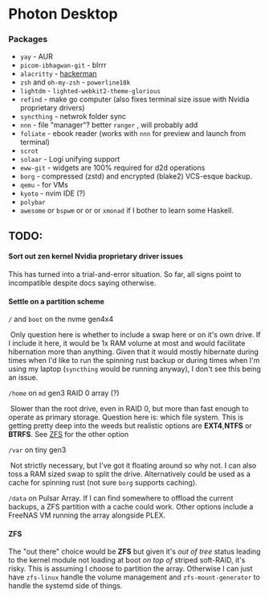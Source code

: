 # Photon Desktop



### Packages

* `yay` - AUR
* `picom-ibhagwan-git` - blrrr
* `alacritty` - [hackerman](https://c.tenor.com/mAlJkmN3TEcAAAAi/hackerman-emote.gif)
* `zsh` and `oh-my-zsh` - `powerline10k`
* `lightdm` - `lighted-webkit2-theme-glorious`
* `refind` - make go computer (also fixes terminal size issue with Nvidia proprietary drivers)
* `syncthing` - netwrok folder sync
* `nnn` - file "manager"? better `ranger` , will probably add 
* `foliate` - ebook reader (works with `nnn` for preview and launch from terminal)
* `scrot` 
* `solaar` - Logi unifying support
* `eww-git` - widgets are 100% required for d2d operations
* `borg` - compressed (zstd) and encrypted (blake2) VCS-esque backup.
* `qemu` - for VMs
* `kyoto` - nvim IDE (?)
* `polybar` 
* `awesome` or `bspwm` or or or `xmonad` if I bother to learn some Haskell.



## TODO:

#### Sort out zen kernel Nvidia proprietary driver issues

This has turned into a trial-and-error situation.  So far, all signs point to incompatible despite docs saying otherwise.  

#### Settle on a partition scheme

`/` and `boot` on the nvme gen4x4

​	Only question here is whether to include a swap here or on it's own drive.  If I include it here, it would be 1x RAM volume at most and would facilitate hibernation more than anything.  Given that it would mostly hibernate during times when I'd like to run the spinning rust backup or during times when I'm using my laptop (`syncthing` would be running anyway), I don't see this being an issue.

`/home` on `md` gen3 RAID 0 array (?)

​	Slower than the root drive, even in RAID 0, but more than fast enough to operate as primary storage. Question here is: which file system.  This is getting pretty deep into the weeds but realistic options are **EXT4**,**NTFS** or **BTRFS**.  See [ZFS](####ZFS) for the other option

`/var` on tiny gen3

​	Not strictly necessary, but I've got it floating around so why not.  I can also toss a RAM sized swap to split the drive. Alternatively could be used as a cache for spinning rust (not sure `borg` supports caching).

`/data` on Pulsar Array. If I can find somewhere to offload the current backups, a ZFS partition with a cache could work.  Other options include a FreeNAS VM running the array alongside PLEX.  

#### ZFS

The "out there" choice would be **ZFS** but given it's *out of tree* status leading to the kernel module not loading at boot *on top of* striped soft-RAID, it's risky.  This is assuming I choose to partition the array.  Otherwise I can just have `zfs-linux` handle the volume management and `zfs-mount-generator` to handle the systemd side of things.
